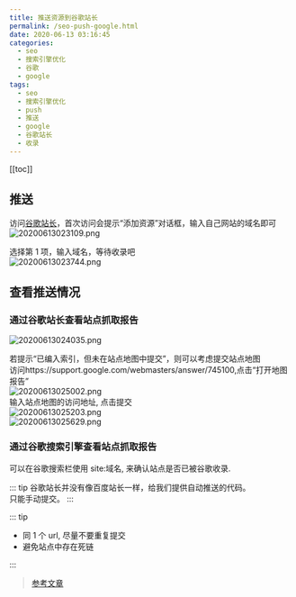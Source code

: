 ```yaml
---
title: 推送资源到谷歌站长
permalink: /seo-push-google.html
date: 2020-06-13 03:16:45
categories:
  - seo
  - 搜索引擎优化
  - 谷歌
  - google
tags:
  - seo
  - 搜索引擎优化
  - push
  - 推送
  - google
  - 谷歌站长
  - 收录
---
```


[[toc]]

## 推送

访问[谷歌站长](https://search.google.com/search-console)，首次访问会提示“添加资源”对话框，输入自己网站的域名即可  
![20200613023109.png](https://cdn.jsdelivr.net/gh/wangshibiaoFlytiger/blog_picBed1/images/20200613023109.png)

选择第 1 项，输入域名，等待收录吧  
![20200613023744.png](https://cdn.jsdelivr.net/gh/wangshibiaoFlytiger/blog_picBed1/images/20200613023744.png)

## 查看推送情况

### 通过谷歌站长查看站点抓取报告

![20200613024035.png](https://cdn.jsdelivr.net/gh/wangshibiaoFlytiger/blog_picBed1/images/20200613024035.png)

若提示“已编入索引，但未在站点地图中提交”，则可以考虑提交站点地图  
访问https://support.google.com/webmasters/answer/745100,点击“打开地图报告”  
![20200613025002.png](https://cdn.jsdelivr.net/gh/wangshibiaoFlytiger/blog_picBed1/images/20200613025002.png)  
输入站点地图的访问地址, 点击提交  
![20200613025203.png](https://cdn.jsdelivr.net/gh/wangshibiaoFlytiger/blog_picBed1/images/20200613025203.png)  
![20200613025629.png](https://cdn.jsdelivr.net/gh/wangshibiaoFlytiger/blog_picBed1/images/20200613025629.png)

### 通过谷歌搜索引擎查看站点抓取报告

可以在谷歌搜索栏使用 site:域名, 来确认站点是否已被谷歌收录.

::: tip
谷歌站长并没有像百度站长一样，给我们提供自动推送的代码。 <br>
只能手动提交。
:::

::: tip

- 同 1 个 url, 尽量不要重复提交
- 避免站点中存在死链

:::

> [参考文章](https://park.mobayke.com/tools/seo-jian-ce.html)
